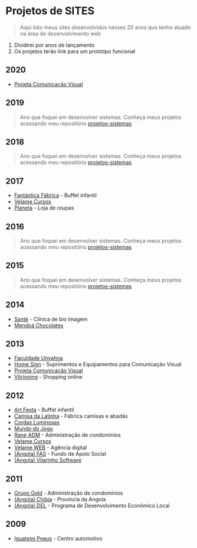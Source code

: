 # Projetos de SITES

> Aqui listo meus sites desenvolvidos nesses 20 anos que tenho atuado na área de desenvolvimento web

1. Dividirei por anos de lançamento
2. Os projetos terão link para um protótipo funcional

## 2020
* [Projeta Comunicação Visual](https://github.com/tarcisovelame/projetos-sites/tree/master/projeta-2020)

## 2019
> Ano que foquei em desenvolver sistemas. Conheça meus projetos acessando meu repositório [projetos-sistemas](https://github.com/tarcisovelame/projetos-sistemas)

## 2018
> Ano que foquei em desenvolver sistemas. Conheça meus projetos acessando meu repositório [projetos-sistemas](https://github.com/tarcisovelame/projetos-sistemas)

## 2017
* [Fantástica Fábrica](https://github.com/tarcisovelame/projetos-sites/tree/master/fantastica-fabrica-2017) - Buffet infantil
* [Velame Cursos](https://github.com/tarcisovelame/projetos-sites/tree/master/velame-cursos-2017)
* [Planeta](https://github.com/tarcisovelame/projetos-sites/tree/master/planeta-2017) - Loja de roupas

## 2016
> Ano que foquei em desenvolver sistemas. Conheça meus projetos acessando meu repositório [projetos-sistemas](https://github.com/tarcisovelame/projetos-sistemas)

## 2015
> Ano que foquei em desenvolver sistemas. Conheça meus projetos acessando meu repositório [projetos-sistemas](https://github.com/tarcisovelame/projetos-sistemas)

## 2014
* [Santé](https://github.com/tarcisovelame/projetos-sites/tree/master/sante-2014) - Clínica de bio imagem
* [Mendoá Chocolates](https://github.com/tarcisovelame/projetos-sites/tree/master/mendoa-2014)

## 2013
* [Faculdade Unyahna](https://github.com/tarcisovelame/projetos-sites/tree/master/faculdade-unyahna-2013)
* [Home Sign](https://github.com/tarcisovelame/projetos-sites/tree/master/home-sign-2013) - Suprimentos e Equipamentos para Comunicação Visual
* [Projeta Comunicação Visual](https://github.com/tarcisovelame/projetos-sites/tree/master/projeta-2013)
* [Vitrinning](https://github.com/tarcisovelame/projetos-sites/tree/master/vitrinning-2013) - Shopping online

## 2012
* [Art Festa](https://github.com/tarcisovelame/projetos-sites/tree/master/art-festa-2012) - Buffet infantil
* [Camisa da Latinha](https://github.com/tarcisovelame/projetos-sites/tree/master/camisa-da-latinha-2012) - Fábrica camisas e abadás
* [Cordas Luminosas](https://github.com/tarcisovelame/projetos-sites/tree/master/cordas-luminosas-2012)
* [Mundo do Jogo](https://github.com/tarcisovelame/projetos-sites/tree/master/mundo-do-jogo-2012)
* [Rane ADM](https://github.com/tarcisovelame/projetos-sites/tree/master/rane-adm-2012) - Administração de condomínios
* [Velame Cursos](https://github.com/tarcisovelame/projetos-sites/tree/master/velame-cursos-2012)
* [Velame WEB](https://github.com/tarcisovelame/projetos-sites/tree/master/velame-web-2012) - Agência digital
* [(Angola) FAS](https://github.com/tarcisovelame/projetos-sites/tree/master/angola-FAS-2012) - Fundo de Apoio Social
* [(Angola) Vilarinho Software](https://github.com/tarcisovelame/projetos-sites/tree/master/angola-vilarinho-2012)

## 2011
* [Grupo Gold](https://github.com/tarcisovelame/projetos-sites/tree/master/grupo-gold-2011) - Administração de condomínios
* [(Angola) Chibia](https://github.com/tarcisovelame/projetos-sites/tree/master/angola-chibia-2011) - Província da Angola
* [(Angola) DEL](https://github.com/tarcisovelame/projetos-sites/tree/master/angola-DEL-2011) - Programa de Desenvolvimento Econômico Local

## 2009
* [Iguatemi Pneus](https://github.com/tarcisovelame/projetos-sites/tree/master/iguatemi-pneus-2009) - Centro automotivo